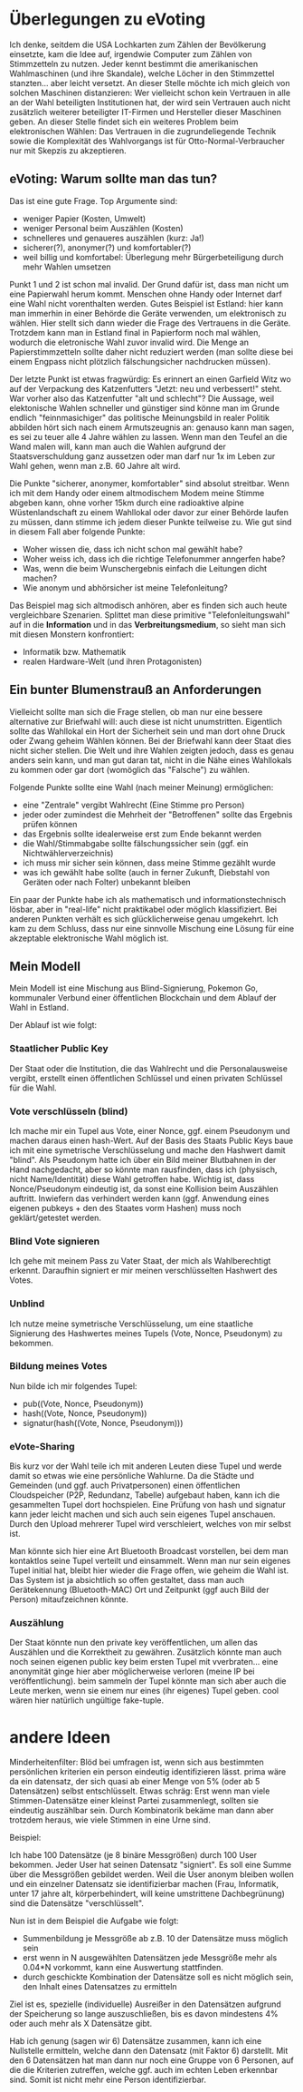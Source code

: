 # Überlegungen zu eVoting

Ich denke, seitdem die USA Lochkarten zum Zählen der Bevölkerung einsetzte,
kam die Idee auf, irgendwie Computer zum Zählen von Stimmzetteln zu nutzen.
Jeder kennt bestimmt die amerikanischen Wahlmaschinen (und ihre Skandale),
welche Löcher in den Stimmzettel stanzten... aber leicht versetzt. An dieser
Stelle möchte ich mich gleich von solchen Maschinen distanzieren: Wer
vielleicht schon kein Vertrauen in alle an der Wahl beteiligten Institutionen
hat, der wird sein Vertrauen auch nicht zusätzlich weiterer beteiligter
IT-Firmen und Hersteller dieser Maschinen geben. An dieser Stelle findet
sich ein weiteres Problem beim elektronischen Wählen: Das Vertrauen in
die zugrundeliegende Technik sowie die Komplexität des Wahlvorgangs ist
für Otto-Normal-Verbraucher nur mit Skepzis zu akzeptieren.

## eVoting: Warum sollte man das tun?

Das ist eine gute Frage. Top Argumente sind:

- weniger Papier (Kosten, Umwelt)
- weniger Personal beim Auszählen (Kosten)
- schnelleres und genaueres auszählen (kurz: Ja!)
- sicherer(?), anonymer(?) und komfortabler(?)
- weil billig und komfortabel: Überlegung mehr Bürgerbeteiligung durch mehr Wahlen umsetzen

Punkt 1 und 2 ist schon mal invalid. Der Grund dafür ist, dass man nicht um
eine Papierwahl herum kommt. Menschen ohne Handy oder Internet darf eine
Wahl nicht vorenthalten werden. Gutes Beispiel ist Estland: hier kann man
immerhin in einer Behörde die Geräte verwenden, um elektronisch zu wählen.
Hier stellt sich dann wieder die Frage des Vertrauens in die Geräte. Trotzdem
kann man in Estland final in Papierform noch mal wählen, wodurch die eletronische
Wahl zuvor invalid wird. Die Menge an Papierstimmzetteln sollte daher nicht
reduziert werden (man sollte diese bei einem Engpass nicht plötzlich fälschungsicher
nachdrucken müssen).

Der letzte Punkt ist etwas fragwürdig: Es erinnert an einen Garfield Witz
wo auf der Verpackung des Katzenfutters "Jetzt: neu und verbessert!" steht.
War vorher also das Katzenfutter "alt und schlecht"? Die Aussage, weil
elektonische Wahlen schneller und günstiger sind könne man im Grunde endlich
"feinnmasichiger" das politische Meinungsbild in realer Politik abbilden
hört sich nach einem Armutszeugnis an: genauso kann man sagen, es sei
zu teuer alle 4 Jahre wählen zu lassen. Wenn man den Teufel an die Wand
malen will, kann man auch die Wahlen aufgrund der Staatsverschuldung ganz
aussetzen oder man darf nur 1x im Leben zur Wahl gehen, wenn man z.B.
60 Jahre alt wird.

Die Punkte "sicherer, anonymer, komfortabler" sind absolut streitbar.
Wenn ich mit dem Handy oder einem altmodischem Modem meine Stimme abgeben
kann, ohne vorher 15km durch eine radioaktive alpine Wüstenlandschaft
zu einem Wahllokal oder davor zur einer Behörde laufen zu müssen, dann
stimme ich jedem dieser Punkte teilweise zu. Wie gut sind in diesem Fall
aber folgende Punkte:

- Woher wissen die, dass ich nicht schon mal gewählt habe?
- Woher weiss ich, dass ich die richtige Telefonummer anngerfen habe?
- Was, wenn die beim Wunschergebnis einfach die Leitungen dicht machen?
- Wie anonym und abhörsicher ist meine Telefonleitung?

Das Beispiel mag sich altmodisch anhören, aber es finden sich auch heute
vergleichbare Szenarien. Splittet man diese primitive "Telefonleitungswahl" auf in
die **Information** und in das **Verbreitungsmedium**, so sieht man sich
mit diesen Monstern konfrontiert:

- Informatik bzw. Mathematik
- realen Hardware-Welt (und ihren Protagonisten)

## Ein bunter Blumenstrauß an Anforderungen

Vielleicht sollte man sich die Frage stellen, ob man nur eine bessere alternative
zur Briefwahl will: auch diese ist nicht unumstritten. Eigentlich sollte das
Wahllokal ein Hort der Sicherheit sein und man dort ohne Druck oder Zwang
geheim Wählen können. Bei der Briefwahl kann deer Staat dies nicht sicher stellen.
Die Welt und ihre Wahlen zeigten jedoch, dass es genau anders sein kann, und
man gut daran tat, nicht in die Nähe eines Wahllokals zu kommen oder gar dort
(womöglich das "Falsche") zu wählen.

Folgende Punkte sollte eine Wahl (nach meiner Meinung) ermöglichen:

- eine "Zentrale" vergibt Wahlrecht (Eine Stimme pro Person)
- jeder oder zumindest die Mehrheit der "Betroffenen" sollte das Ergebnis prüfen können
- das Ergebnis sollte idealerweise erst zum Ende bekannt werden
- die Wahl/Stimmabgabe sollte fälschungssicher sein (ggf. ein Nichtwählerverzeichnis)
- ich muss mir sicher sein können, dass meine Stimme gezählt wurde
- was ich gewählt habe sollte (auch in ferner Zukunft, Diebstahl von Geräten
  oder nach Folter) unbekannt bleiben

Ein paar der Punkte habe ich als mathematisch und informationstechnisch lösbar, aber
in "real-life" nicht praktikabel oder möglich klassifiziert. Bei anderen Punkten verhält
es sich glücklicherweise genau umgekehrt. Ich kam zu dem Schluss, dass nur eine
sinnvolle Mischung eine Lösung für eine akzeptable elektronische Wahl möglich ist.

## Mein Modell

Mein Modell ist eine Mischung aus Blind-Signierung, Pokemon Go, kommunaler Verbund
einer öffentlichen Blockchain und dem Ablauf der Wahl in Estland.

Der Ablauf ist wie folgt:

### Staatlicher Public Key

Der Staat oder die Institution, die das Wahlrecht und die Personalausweise vergibt,
erstellt einen öffentlichen Schlüssel und einen privaten Schlüssel für die Wahl.

### Vote verschlüsseln (blind)

Ich mache mir ein Tupel aus Vote, einer Nonce, ggf. einem Pseudonym und machen
daraus einen hash-Wert. Auf der Basis des Staats Public Keys baue ich mit eine
symetrische Verschlüsselung und mache den Hashwert damit "blind". Als Pseudonym
hatte ich über ein Bild meiner Blutbahnen in der Hand nachgedacht, aber so
könnte man rausfinden, dass ich (physisch, nicht Name/Identität) diese Wahl getroffen
habe. Wichtig ist, dass Nonce/Pseudonym eindeutig ist, da sonst eine Kollision
beim Auszählen auftritt. Inwiefern das verhindert werden kann (ggf. Anwendung
eines eigenen pubkeys + den des Staates vorm Hashen) muss noch geklärt/getestet werden.

### Blind Vote signieren

Ich gehe mit meinem Pass zu Vater Staat, der mich als Wahlberechtigt erkennt. Daraufhin
signiert er mir meinen verschlüsselten Hashwert des Votes.

### Unblind

Ich nutze meine symetrische Verschlüsselung, um eine staatliche Signierung des
Hashwertes meines Tupels (Vote, Nonce, Pseudonym) zu bekommen.

### Bildung meines Votes

Nun bilde ich mir folgendes Tupel:

- pub((Vote, Nonce, Pseudonym))
- hash((Vote, Nonce, Pseudonym))
- signatur(hash((Vote, Nonce, Pseudonym)))

### eVote-Sharing

Bis kurz vor der Wahl teile ich mit anderen Leuten diese Tupel und werde damit
so etwas wie eine persönliche Wahlurne. Da die Städte und Gemeinden (und ggf.
auch Privatpersonen) einen öffentlichen Cloudspeicher (P2P, Redundanz, Tabelle)
aufgebaut haben, kann ich die gesammelten Tupel dort hochspielen. Eine Prüfung
von hash und signatur kann jeder leicht machen und sich auch sein eigenes
Tupel anschauen. Durch den Upload mehrerer Tupel wird verschleiert, welches von
mir selbst ist.

Man könnte sich hier eine Art Bluetooth Broadcast vorstellen, bei dem man kontaktlos
seine Tupel verteilt und einsammelt. Wenn man nur sein eigenes Tupel initial hat,
bleibt hier wieder die Frage offen, wie geheim die Wahl ist. Das System ist ja
absichtlich so offen gestaltet, dass man auch Gerätekennung (Bluetooth-MAC)
Ort und Zeitpunkt (ggf auch Bild der Person) mitaufzeichnen könnte.

### Auszählung

Der Staat könnte nun den private key veröffentlichen, um allen das Auszählen
und die Korrektheit zu gewähren. Zusätzlich könnte man auch noch seinen
eigenen public key beim ersten Tupel mit vverbraten... eine anonymität ginge hier
aber möglicherweise verloren (meine IP bei veröffentlichung). beim sammeln der
Tupel könnte man sich aber auch die Leute merken, wenn sie einem nur eines
(ihr eigenes) Tupel geben. cool wären hier natürlich ungültige fake-tuple.


# andere Ideen

Minderheitenfilter: Blöd bei umfragen ist, wenn sich aus bestimmten persönlichen
kriterien ein person eindeutig identifizieren lässt. prima wäre da ein datensatz,
der sich quasi ab einer Menge von 5% (oder ab 5 Datensätzen) selbst entschlüsselt.
Etwas schräg: Erst wenn man viele Stimmen-Datensätze einer kleinst Partei
zusammenlegt, sollten sie eindeutig auszählbar sein. Durch Kombinatorik
bekäme man dann aber trotzdem heraus, wie viele Stimmen in eine Urne sind.

Beispiel:

Ich habe 100 Datensätze (je 8 binäre Messgrößen) durch 100 User bekommen. Jeder User
hat seinen Datensatz "signiert". Es soll eine Summe über die Messgrößen
gebildet werden. Weil die User anonym bleiben wollen und ein einzelner Datensatz
sie identifizierbar machen (Frau, Informatik, unter 17 jahre alt, körperbehindert,
will keine umstrittene Dachbegrünung) sind die Datensätze "verschlüsselt".

Nun ist in dem Beispiel die Aufgabe wie folgt:

- Summenbildung je Messgröße ab z.B. 10 der Datensätze muss möglich sein
- erst wenn in N ausgewählten Datensätzen jede Messgröße mehr als 0.04*N
  vorkommt, kann eine Auswertung stattfinden.
- durch geschickte Kombination der Datensätze soll es nicht möglich sein,
  den Inhalt eines Datensatzes zu ermitteln

Ziel ist es, spezielle (individuelle) Ausreißer in den Datensätzen aufgrund
der Speicherung so lange auszuschließen, bis es davon mindestens 4% oder
auch mehr als X Datensätze gibt.

Hab ich genung (sagen wir 6) Datensätze zusammen, kann ich eine Nullstelle ermitteln,
welche dann den Datensatz (mit Faktor 6) darstellt. Mit den 6 Datensätzen hat
man dann nur noch eine Gruppe von 6 Personen, auf die die Kriterien zutreffen,
welche ggf. auch im echten Leben erkennbar sind. Somit ist nicht mehr
eine Person identifizierbar.
